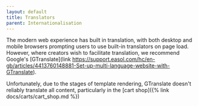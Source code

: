 ```yaml
---
layout: default
title: Translators
parent: Internationalisation
---
```


The modern web experience has built in translation, with both desktop and mobile browsers prompting users to use built-in translators on page load. However, where creators wish to facilitate translation, we recommend Google's [GTranslate](link https://support.easol.com/hc/en-gb/articles/4413760148881-Set-up-multi-language-website-with-GTranslate).

Unfortunately, due to the stages of template rendering, GTranslate doesn't reliably translate all content, particularly in the [cart shop]({% link docs/carts/cart_shop.md %})
